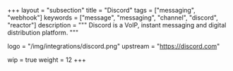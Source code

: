 +++
layout = "subsection"
title = "Discord"
tags = ["messaging", "webhook"]
keywords = ["message", "messaging", "channel", "discord", "reactor"]
description = """
Discord is a VoIP, instant messaging and digital distribution platform.
"""

logo = "/img/integrations/discord.png"
upstream = "https://discord.com"

wip = true
weight = 12
+++

